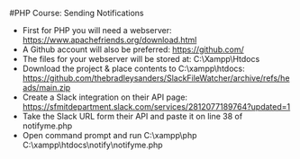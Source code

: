 #PHP Course: Sending Notifications

*	First for PHP you will need a webserver: https://www.apachefriends.org/download.html
*	A Github account will also be preferred: https://github.com/
*	The files for your webserver will be stored at: C:\Xampp\Htdocs
*	Download the project & place contents to C:\xampp\htdocs: https://github.com/thebradleysanders/SlackFileWatcher/archive/refs/heads/main.zip
*	Create a Slack integration on their API page: https://sfmitdepartment.slack.com/services/2812077189764?updated=1
*	Take the Slack URL form their API and paste it on line 38 of notifyme.php
*	Open command prompt and run C:\xampp\php C:\xampp\htdocs\notify\notifyme.php
